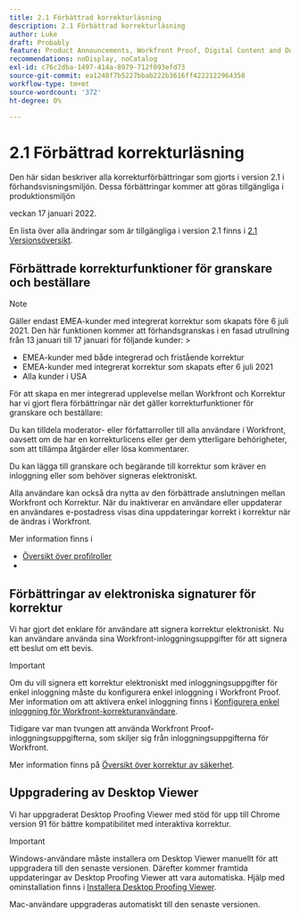 ```yaml
---
title: 2.1 Förbättrad korrekturläsning
description: 2.1 Förbättrad korrekturläsning
author: Luke
draft: Probably
feature: Product Announcements, Workfront Proof, Digital Content and Documents
recommendations: noDisplay, noCatalog
exl-id: c76c2dba-1497-414a-8979-712f093efd73
source-git-commit: ea1248f7b5227bbab222b3616ff4222122964358
workflow-type: tm+mt
source-wordcount: '372'
ht-degree: 0%

---
```


# 2.1 Förbättrad korrekturläsning

Den här sidan beskriver alla korrekturförbättringar som gjorts i version 2.1 i förhandsvisningsmiljön. Dessa förbättringar kommer att göras tillgängliga i produktionsmiljön

<!--
<MadCap:conditionalText data-mc-conditions="QuicksilverOrClassic.Draft mode">
in January 2022
</MadCap:conditionalText>
-->

veckan 17 januari 2022.

En lista över alla ändringar som är tillgängliga i version 2.1 finns i [2.1 Versionsöversikt](../../../product-announcements/product-releases/22.1-release-activity/22-1-release-overview.md).

## Förbättrade korrekturfunktioner för granskare och beställare

>[!NOTE]
>
>Gäller endast EMEA-kunder med integrerat korrektur som skapats före 6 juli 2021. Den här funktionen kommer att förhandsgranskas i en fasad utrullning från 13 januari till 17 januari för följande kunder: >
>* EMEA-kunder med både integrerad och fristående korrektur
>* EMEA-kunder med integrerat korrektur som skapats efter 6 juli 2021
>* Alla kunder i USA
>

För att skapa en mer integrerad upplevelse mellan Workfront och Korrektur har vi gjort flera förbättringar när det gäller korrekturfunktioner för granskare och beställare:

Du kan tilldela moderator- eller författarroller till alla användare i Workfront, oavsett om de har en korrekturlicens eller ger dem ytterligare behörigheter, som att tillämpa åtgärder eller lösa kommentarer.

Du kan lägga till granskare och begärande till korrektur som kräver en inloggning eller som behöver signeras elektroniskt.

Alla användare kan också dra nytta av den förbättrade anslutningen mellan Workfront och Korrektur. När du inaktiverar en användare eller uppdaterar en användares e-postadress visas dina uppdateringar korrekt i korrektur när de ändras i Workfront.

Mer information finns i

* [Översikt över profilroller](../../../review-and-approve-work/proofing/proofing-overview/proof-roles.md)
*  

## Förbättringar av elektroniska signaturer för korrektur

Vi har gjort det enklare för användare att signera korrektur elektroniskt. Nu kan användare använda sina Workfront-inloggningsuppgifter för att signera ett beslut om ett bevis.

>[!IMPORTANT]
>
>Om du vill signera ett korrektur elektroniskt med inloggningsuppgifter för enkel inloggning måste du konfigurera enkel inloggning i Workfront Proof. Mer information om att aktivera enkel inloggning finns i [Konfigurera enkel inloggning för Workfront-korrekturanvändare](../../../workfront-proof/wp-acct-admin/account-settings/configure-sso-for-wp-users.md).

Tidigare var man tvungen att använda Workfront Proof-inloggningsuppgifterna, som skiljer sig från inloggningsuppgifterna för Workfront.

Mer information finns på [Översikt över korrektur av säkerhet](../../../review-and-approve-work/proofing/proofing-overview/proof-security-overview.md).

## Uppgradering av Desktop Viewer

Vi har uppgraderat Desktop Proofing Viewer med stöd för upp till Chrome version 91 för bättre kompatibilitet med interaktiva korrektur.

>[!IMPORTANT]
>
>Windows-användare måste installera om Desktop Viewer manuellt för att uppgradera till den senaste versionen. Därefter kommer framtida uppdateringar av Desktop Proofing Viewer att vara automatiska. Hjälp med ominstallation finns i [Installera Desktop Proofing Viewer](../../../review-and-approve-work/proofing/use-the-desktop-proofing-viewer/installing-desktop-proofing-viewer.md).

Mac-användare uppgraderas automatiskt till den senaste versionen.
